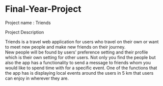 
# Final-Year-Project
Project name : Triends

Project Description 

Triends is a travel web application for users who travel on their own or want to meet new people and make new friends on their journey.   
New people will be found by users’ preference setting and their profile which is their own setting for other users.
Not only you find the people but also the app has a functionality to send a message to friends whom you would like to spend time with for a specific event. 
One of the functions that the app has is displaying local events around the users in 5 km that users can enjoy in wherever they are. 

